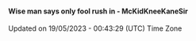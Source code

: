 #### Wise man says only fool rush in - McKidKneeKaneSir
Updated on 19/05/2023 - 00:43:29 (UTC) Time Zone
